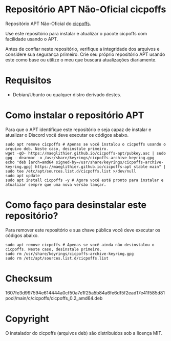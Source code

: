 # Repositório APT Não-Oficial cicpoffs

Repositório APT Não-Oficial do [cicpoffs](https://github.com/adlerosn/cicpoffs).

Use este repositório para instalar e atualizar o pacote cicpoffs com facilidade usando o APT.

Antes de confiar neste repositório, verifique a integridade dos arquivos e considere sua segurança primeiro. Crie seu próprio repositório APT usando este como base ou utilize o meu que buscará atualizações diariamente.

# Requisitos

- Debian/Ubunto ou qualquer distro derivado destes.

# Como instalar o repositório APT

Para que o APT identifique este repositório e seja capaz de instalar e atualizar o Discord você deve executar os códigos abaixo.

```shell
sudo apt remove cicpoffs # Apenas se você instalou o cicpoffs usando o arquivo deb. Neste caso, desinstale primeiro.
wget -qO- https://maeglithier.github.io/cicpoffs-apt/pubkey.asc | sudo gpg --dearmor -o /usr/share/keyrings/cicpoffs-archive-keyring.gpg
echo "deb [arch=amd64 signed-by=/usr/share/keyrings/cicpoffs-archive-keyring.gpg] https://maeglithier.github.io/cicpoffs-apt stable main" | sudo tee /etc/apt/sources.list.d/cicpoffs.list >/dev/null
sudo apt update
sudo apt install cicpoffs -y # Agora você está pronto para instalar e atualizar sempre que uma nova versão lançar.
```

# Como faço para desinstalar este repositório?

Para remover este repositório e sua chave pública você deve executar os códigos abaixo.

```shell
sudo apt remove cicpoffs # Apenas se você ainda não desinstalou o cicpoffs. Neste caso, desinstale primeiro.
sudo rm /usr/share/keyrings/cicpoffs-archive-keyring.gpg
sudo rm /etc/apt/sources.list.d/cicpoffs.list
```

# Checksum

1607fe3d997594e614444a0cf50a7e1f25a5b84a6fe6df5f2ead17e41f585d81 pool/main/c/cicpoffs/cicpoffs_0.2_amd64.deb

# Copyright

O instalador do cicpoffs (arquivos deb) são distribuidos sob a licença MIT.

